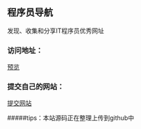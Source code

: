 ## 程序员导航
发现、收集和分享IT程序员优秀网址<br>
### 访问地址：
<a href="http://nav.iterabc.com/"  target="_blank">预览</a><br>
### 提交自己的网站： 
<a href="http://nav.iterabc.com/?a=message"  target="_blank">提交网站</a><br>


#####tips：本站源码正在整理上传到github中

